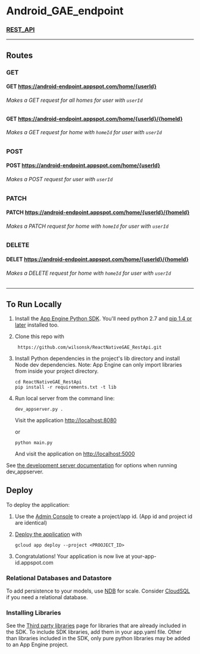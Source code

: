 # Android_GAE_endpoint
### [REST_API](https://android-endpoint.appspot.com/home)

---
## Routes

### GET
#### GET https://android-endpoint.appspot.com/home/{userId}
###### Makes a GET request for all homes for user with `userId`

#### GET https://android-endpoint.appspot.com/home/{userId}/{homeId}
###### Makes a GET request for home with `homeId` for user with `userId`

### POST
#### POST https://android-endpoint.appspot.com/home/{userId}
###### Makes a POST request for user with `userId`

### PATCH
#### PATCH https://android-endpoint.appspot.com/home/{userId}/{homeId}
###### Makes a PATCH request for home with `homeId` for user with `userId`

### DELETE
#### DELET https://android-endpoint.appspot.com/home/{userId}/{homeId}
###### Makes a DELETE request for home with `homeId` for user with `userId`
---

## To Run Locally 
1. Install the [App Engine Python SDK](https://developers.google.com/appengine/downloads).
You'll need python 2.7 and [pip 1.4 or later](http://www.pip-installer.org/en/latest/installing.html) installed too.

2. Clone this repo with

   ```
	https://github.com/wilsonsk/ReactNativeGAE_RestApi.git
   ```
3. Install Python dependencies in the project's lib directory and install Node dev dependencies.
   Note: App Engine can only import libraries from inside your project directory.

   ```
   cd ReactNativeGAE_RestApi
   pip install -r requirements.txt -t lib
   ```
   
8. Run local server from the command line:

   ```
   dev_appserver.py .
   ```
   Visit the application [http://localhost:8080](http://localhost:8080)

   or

   ```
   python main.py
   ```
   And visit the application on [http://localhost:5000](http://localhost:5000)


See [the development server documentation](https://developers.google.com/appengine/docs/python/tools/devserver)
for options when running dev_appserver.

## Deploy
To deploy the application:

1. Use the [Admin Console](https://appengine.google.com) to create a
   project/app id. (App id and project id are identical)
1. [Deploy the
   application](https://developers.google.com/appengine/docs/python/tools/uploadinganapp) with

   ```
   gcloud app deploy --project <PROOJECT_ID>
   ```
1. Congratulations!  Your application is now live at your-app-id.appspot.com

### Relational Databases and Datastore
To add persistence to your models, use
[NDB](https://developers.google.com/appengine/docs/python/ndb/) for
scale.  Consider
[CloudSQL](https://developers.google.com/appengine/docs/python/cloud-sql)
if you need a relational database.

### Installing Libraries
See the [Third party
libraries](https://developers.google.com/appengine/docs/python/tools/libraries27)
page for libraries that are already included in the SDK.  To include SDK
libraries, add them in your app.yaml file. Other than libraries included in
the SDK, only pure python libraries may be added to an App Engine project.


